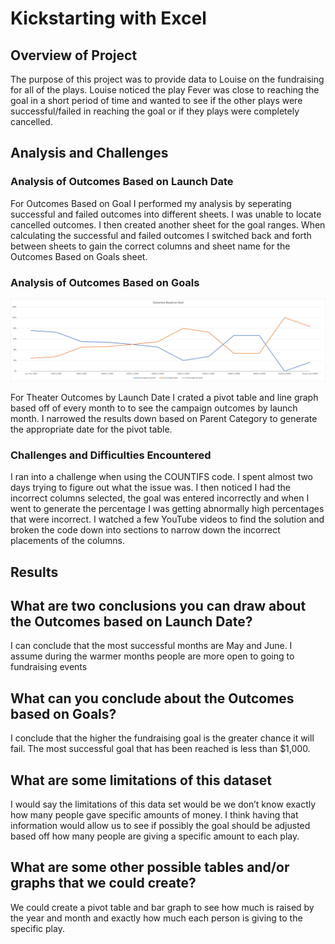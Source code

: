 # Kickstarting with Excel

## Overview of Project

The purpose of this project was to provide data to Louise on the fundraising for all of the plays. Louise noticed the play Fever was close to reaching the goal in a short period of time and wanted to see if the other plays were successful/failed in reaching the goal or if they plays were completely cancelled.

## Analysis and Challenges

### Analysis of Outcomes Based on Launch Date

For Outcomes Based on Goal I performed my analysis by seperating successful and failed outcomes into different sheets. I was unable to locate cancelled outcomes. I then created another sheet for the goal ranges. When calculating the successful and failed outcomes I switched back and forth between sheets to gain the correct columns and sheet name for the Outcomes Based on Goals sheet.

### Analysis of Outcomes Based on Goals

![Outcomes Based on Goals for Fundraisers](https://github.com/analystwil/kickstarter-analysis/blob/master/Outcomes_vs_Goals.png?raw=true)

For Theater Outcomes by Launch Date I crated a pivot table and line graph based off of every month to to see the campaign outcomes by launch month. I narrowed the results down based on Parent Category to generate the appropriate date for the pivot table.

### Challenges and Difficulties Encountered
I ran into a challenge when using the COUNTIFS code. I spent almost two days trying to figure out what the issue was. I then noticed I had the incorrect columns selected, the goal was entered incorrectly and when I went to generate the percentage I was getting abnormally high percentages that were incorrect. I watched a few YouTube videos to find the solution and broken the code down into sections to narrow down the incorrect placements of the columns.

## Results

## What are two conclusions you can draw about the Outcomes based on Launch Date?

I can conclude that the most successful months are May and June. I assume during the warmer months people are more open to going to fundraising events

## What can you conclude about the Outcomes based on Goals?

I conclude that the higher the fundraising goal is the greater chance it will fail. The most successful goal that has been reached is less than $1,000.

## What are some limitations of this dataset

I would say the limitations of this data set would be we don’t know exactly how many people gave specific amounts of money. I think having that information would allow us to see if possibly the goal should be adjusted based off how many people are giving a specific amount to each play.

## What are some other possible tables and/or graphs that we could create?

We could create a pivot table and bar graph to see how much is raised by the year and month and exactly how much each person is giving to the specific play.

